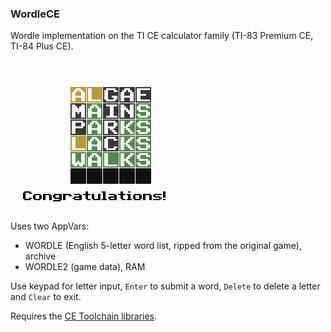 ### WordleCE

Wordle implementation on the TI CE calculator family (TI-83 Premium CE, TI-84 Plus CE).

![](screenshot.png)

Uses two AppVars:
- WORDLE (English 5-letter word list, ripped from the original game), archive
- WORDLE2 (game data), RAM

Use keypad for letter input, `Enter` to submit a word, `Delete` to delete a letter and `Clear` to exit.

Requires the [CE Toolchain libraries](https://tiny.cc/clibs).
